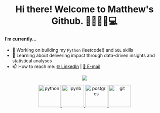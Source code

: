 <h1 align="center">
Hi there! Welcome to Matthew's Github. 👋🥸🍻🧋💻
</h1>

#### I’m currently...
- 🔭 Working on building my `Python` (leetcode!) and `SQL` skills
- 🌱 Learning about delivering impact through data-driven insights and statistical analyses
- 📫 How to reach me: [🌐 LinkedIn](https://www.linkedin.com/in/matthewmcsl/) | [📧 E-mail](matthew97chan@gmail.com)


<p align="center">
      <a href="#"><image src="https://github-readme-stats.vercel.app/api?username=Matthewmcsl&show_icons=true&theme=ayu-miraddge"
</p>

  <p align="center">
      <img src="https://www.vectorlogo.zone/logos/python/python-icon.svg" alt="python" width="70" height="70"/>
      <img src="https://www.vectorlogo.zone/logos/jupyter/jupyter-icon.svg" alt="ipynb" width="70" height="70"/>
      <img src="https://www.vectorlogo.zone/logos/postgresql/postgresql-icon.svg" alt="postgres" width="70" height="70"/>
      <img src="https://www.vectorlogo.zone/logos/git-scm/git-scm-icon.svg" alt="git" width="70" height="70"/>
  </p>       
